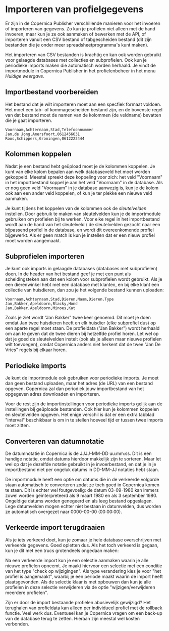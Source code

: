 # Importeren van profielgegevens

Er zijn in de Copernica Publisher verschillende manieren voor het invoeren of 
importeren van gegevens. Zo kun je profielen niet alleen met de hand invoeren, 
maar kun je ze ook aanmaken of bewerken met de API, of importeren vanuit een 
CSV bestand of tabgescheiden bestand (dit zijn bestanden die je onder meer 
spreadsheetprogramma's kunt maken).

Het importeren van CSV bestanden is krachtig en kan ook worden gebruikt voor
gelaagde databases met collecties en subprofielen. Ook kun je periodieke
imports maken die automatisch worden herhaald. Je vindt de importmodule in
Copernica Publisher in het profielenbeheer in het menu *Huidige weergave*.


## Importbestand voorbereiden

Het bestand dat je wilt importeren moet aan een specfiek formaat voldoen.
Het moet een tab- of kommagescheiden bestand zijn, en de bovenste regel van 
dat bestand moet de namen van de kolommen (de veldname) bevatten die je gaat 
importeren.

    Voornaam,Achternaam,Stad,Telefoonnummer
    Jan,de Jong,Amersfoort,0612456631
    Roos,Schippers,Groningen,0612222444


## Kolommen koppelen

Nadat je een bestand hebt geüpload moet je de kolommen koppelen. Je kunt van
elke kolom bepalen aan welk databaseveld het moet worden gekoppeld. Meestal 
spreekt deze koppeling voor zich: het veld "Voornaam" in het importbestand
koppel je aan het veld "Voornaam" in de database. Als er nog geen veld "Voornaam" 
in je database aanwezig is, kun je de kolom ook aan een ander veld koppelen, of 
kun je ter plekke een nieuwe veld aanmaken.

Je kunt tijdens het koppelen van de kolommen ook de *sleutelvelden* instellen. 
Door gebruik te maken van sleutelvelden kun je de importmodule gebruiken
om profielen bij te werken. Voor elke regel in het importbestand wordt aan de
hand van het sleutelveld / de sleutelvelden gezocht naar een bijpassend profiel
in de database, en wordt dit overeenkomende profiel bijgewerkt. Als er geen
match is kun je instellen dat er een nieuw profiel moet worden aangemaakt.


## Subprofielen importeren

Je kunt ook imports in gelaagde databases (databases met subprofielen) doen. 
In de header van het bestand geef je met een punt als scheidingsteken aan dat 
een kolom voor subprofielen wordt gebruikt. Als je een dierenwinkel hebt met 
een database met klanten, en bij elke klant een collectie van huisdieren, dan 
zou je het volgende bestand kunnen uploaden:

    Voornaam,Achternaam,Stad,Dieren.Naam,Dieren.Type
    Jan,Bakker,Apeldoorn,Blacky,Hond
    Jan,Bakker,Apeldoorn,Minoes,Kat

Zoals je ziet wordt "Jan Bakker" twee keer genoemd. Dit moet je doen omdat
Jan twee huisdieren heeft en elk huisdier (elke subprofiel dus) op een aparte 
regel moet staan. De profieldata ("Jan Bakker") wordt herhaald om aan te geven
dat de twee dieren bij hetzelfde profiel horen. Let wel op dat je goed de 
sleutelvelden instelt (ook als je alleen maar nieuwe profielen wilt toevoegen),
omdat Copernica anders niet herkent dat de twee "Jan De Vries" regels bij elkaar
horen.


## Periodieke imports

Je kunt de importmodule ook gebruiken voor periodieke imports. Je moet dan
geen bestand uploaden, maar het adres (de URL) van een bestand opgeven.
Copernica zal dan periodiek jouw importbestand van het opgegeven adres
downloaden en importeren.

Voor de rest zijn de importinstellingen voor periodieke imports gelijk aan
de instellingen bij geüploade bestanden. Ook hier kun je kolommen koppelen
en sleutelvelden opgeven. Het enige verschil is dat er een extra tabblad 
"interval" beschikbaar is om in te stellen hoeveel tijd er tussen twee 
imports moet zitten.

## Converteren van datumnotatie

De datumnotatie in Copernica is de JJJJ-MM-DD uu:mm:ss. Dit is een handige
notatie, omdat datums hierdoor makkelijk zijn te sorteren. Maar let wel op
dat je dezelfde notatie gebruikt in je invoerbestand, en dat je in je
importbestand niet per ongeluk datums in DD-MM-JJ notaties hebt staan.

De importmodule heeft een optie om datums die in de verkeerde volgorde staan
automatisch te converteren zodat ze toch goed in Copernica komen te staan.
Dit is echter wel foutgevoelig: de datum 03-09-1980 kan immers zowel worden 
geïnterpreteerd als 9 maart 1980 en als 3 september 1980. Ongeldige datums 
worden genegeerd en als leeg bestand opgeslagen. Lege datumvelden mogen echter
niet bestaan in datumvelden, dus worden ze automatisch overgezet naar 
0000-00-00 (00:00:00).

## Verkeerde import terugdraaien

Als je iets verkeerd doet, kun je zomaar je hele database overschrijven met
verkeerde gegevens. Goed opletten dus. Als het toch verkeerd is gegaan, kun
je dit met een trucs grotendeels ongedaan maken:

Na een verkeerde import kun je een selectie aanmaken waarin je alle nieuwe 
profielen opneemt. Je maakt hiervoor een selectie met een conditie van het
type "check op wijzigingen". Als type verandering kies je voor "het profiel
is aangemaakt", waarbij je een periode maakt waarin de import heeft 
plaatsgevonden. Als de selectie klaar is met opbouwen dan kun je alle profielen
in deze selectie verwijderen via de optie "wijzigen/verwijderen meerdere profielen".

Zijn er door de import bestaande profielen abusievelijk gewijzigd? Het 
terughalen van profieldata kan alleen per individueel profiel met de rollback
functie. Veel werk dus. Eventueel kan je Copernica vragen om een back-up van 
de database terug te zetten. Hieraan zijn meestal wel kosten verbonden.
